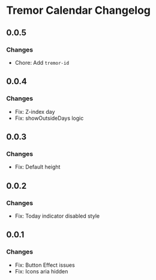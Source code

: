 # Tremor Calendar Changelog

## 0.0.5

### Changes

- Chore: Add `tremor-id`

## 0.0.4

### Changes

- Fix: Z-index day
- Fix: showOutsideDays logic

## 0.0.3

### Changes

- Fix: Default height

## 0.0.2

### Changes

- Fix: Today indicator disabled style

## 0.0.1

### Changes

- Fix: Button Effect issues
- Fix: Icons aria hidden
